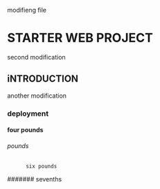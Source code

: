 modifieng file

# STARTER WEB PROJECT
second modification

## iNTRODUCTION
another modification

### deployment


#### four pounds

###### pounds


######   
          six pounds
		  
#######
		  sevenths